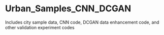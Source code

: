 # Urban_Samples_CNN_DCGAN
 Includes city sample data, CNN code, DCGAN data enhancement code, and other validation experiment codes
